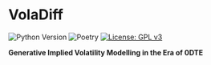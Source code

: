 # VolaDiff

![Python Version](https://img.shields.io/badge/python-3.10%2B-blue?logo=python&logoColor=white)
![Poetry](https://img.shields.io/badge/poetry-1.5-blue?logo=poetry)
[![License: GPL v3](https://img.shields.io/badge/License-GPLv3-blue.svg)](https://www.gnu.org/licenses/gpl-3.0)

**Generative Implied Volatility Modelling in the Era of 0DTE**
